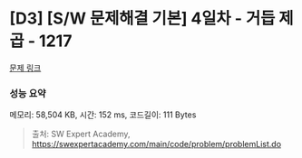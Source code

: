 # [D3] [S/W 문제해결 기본] 4일차 - 거듭 제곱 - 1217 

[문제 링크](https://swexpertacademy.com/main/code/problem/problemDetail.do?contestProbId=AV14dUIaAAUCFAYD) 

### 성능 요약

메모리: 58,504 KB, 시간: 152 ms, 코드길이: 111 Bytes



> 출처: SW Expert Academy, https://swexpertacademy.com/main/code/problem/problemList.do